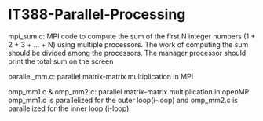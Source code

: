 # IT388-Parallel-Processing

mpi_sum.c: MPI code to compute the sum of the first N
integer numbers (1 + 2 + 3 + … + N) using multiple processors. The work of computing the sum
should be divided among the processors. The manager processor should print the total sum on
the screen

parallel_mm.c: parallel matrix-matrix multiplication in MPI

omp_mm1.c & omp_mm2.c: parallel matrix-matrix multiplication in openMP. omp_mm1.c is parallelized for the outer loop(i-loop)
and omp_mm2.c is parallelized for the inner loop (j-loop).

